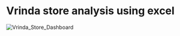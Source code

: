 # Vrinda store analysis using excel


![Vrinda_Store_Dashboard](https://user-images.githubusercontent.com/114014034/235976664-f055d885-1efa-4748-a5dd-35154896b967.jpg)
